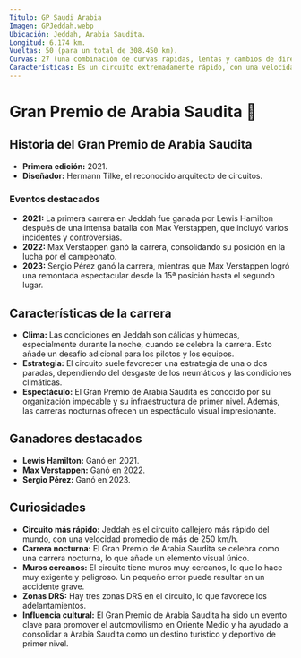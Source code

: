 ```yaml
---
Titulo: GP Saudi Arabia
Imagen: GPJeddah.webp
Ubicación: Jeddah, Arabia Saudita.
Longitud: 6.174 km.
Vueltas: 50 (para un total de 308.450 km).
Curvas: 27 (una combinación de curvas rápidas, lentas y cambios de dirección rápidos).
Características: Es un circuito extremadamente rápido, con una velocidad promedio de más de 250 km/h. También es conocido por sus muros cercanos, lo que lo hace muy exigente y peligroso.
---
```


# Gran Premio de Arabia Saudita 🏁

## Historia del Gran Premio de Arabia Saudita
- **Primera edición:** 2021.
- **Diseñador:** Hermann Tilke, el reconocido arquitecto de circuitos.

### Eventos destacados
- **2021:** La primera carrera en Jeddah fue ganada por Lewis Hamilton después de una intensa batalla con Max Verstappen, que incluyó varios incidentes y controversias.
- **2022:** Max Verstappen ganó la carrera, consolidando su posición en la lucha por el campeonato.
- **2023:** Sergio Pérez ganó la carrera, mientras que Max Verstappen logró una remontada espectacular desde la 15ª posición hasta el segundo lugar.

## Características de la carrera
- **Clima:** Las condiciones en Jeddah son cálidas y húmedas, especialmente durante la noche, cuando se celebra la carrera. Esto añade un desafío adicional para los pilotos y los equipos.
- **Estrategia:** El circuito suele favorecer una estrategia de una o dos paradas, dependiendo del desgaste de los neumáticos y las condiciones climáticas.
- **Espectáculo:** El Gran Premio de Arabia Saudita es conocido por su organización impecable y su infraestructura de primer nivel. Además, las carreras nocturnas ofrecen un espectáculo visual impresionante.

## Ganadores destacados
- **Lewis Hamilton:** Ganó en 2021.
- **Max Verstappen:** Ganó en 2022.
- **Sergio Pérez:** Ganó en 2023.

## Curiosidades
- **Circuito más rápido:** Jeddah es el circuito callejero más rápido del mundo, con una velocidad promedio de más de 250 km/h.
- **Carrera nocturna:** El Gran Premio de Arabia Saudita se celebra como una carrera nocturna, lo que añade un elemento visual único.
- **Muros cercanos:** El circuito tiene muros muy cercanos, lo que lo hace muy exigente y peligroso. Un pequeño error puede resultar en un accidente grave.
- **Zonas DRS:** Hay tres zonas DRS en el circuito, lo que favorece los adelantamientos.
- **Influencia cultural:** El Gran Premio de Arabia Saudita ha sido un evento clave para promover el automovilismo en Oriente Medio y ha ayudado a consolidar a Arabia Saudita como un destino turístico y deportivo de primer nivel.